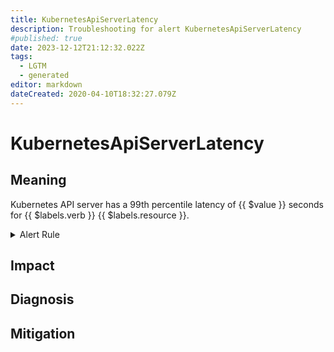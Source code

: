 ```yaml
---
title: KubernetesApiServerLatency
description: Troubleshooting for alert KubernetesApiServerLatency
#published: true
date: 2023-12-12T21:12:32.022Z
tags: 
  - LGTM
  - generated
editor: markdown
dateCreated: 2020-04-10T18:32:27.079Z
---
```


# KubernetesApiServerLatency

## Meaning
[//]: # "Short paragraph that explains what the alert means"
Kubernetes API server has a 99th percentile latency of {{ $value }} seconds for {{ $labels.verb }} {{ $labels.resource }}.

<details>
  <summary>Alert Rule</summary>

{{% rule "kubernetes/kubestate-exporter.yml" "KubernetesApiServerLatency" %}}

{{% comment %}}

```yaml
alert: KubernetesApiServerLatency
expr: histogram_quantile(0.99, sum(rate(apiserver_request_duration_seconds_bucket{verb!~"(?:CONNECT|WATCHLIST|WATCH|PROXY)"} [10m])) WITHOUT (subresource)) > 1
for: 2m
labels:
    severity: warning
annotations:
    summary: Kubernetes API server latency (instance {{ $labels.instance }})
    description: |-
        Kubernetes API server has a 99th percentile latency of {{ $value }} seconds for {{ $labels.verb }} {{ $labels.resource }}.
          VALUE = {{ $value }}
          LABELS = {{ $labels }}
    runbook: https://github.com/srerun/prometheus-alerts/blob/main/content/runbooks/kubestate-exporter/KubernetesApiServerLatency.md

```

{{% /comment %}}

</details>


## Impact
[//]: # "What could / will happen if the alert is not addressed"



## Diagnosis
[//]: # "Steps to take to identify the cause of the problem"



## Mitigation
[//]: # "The steps necessary to resolve the alert"

